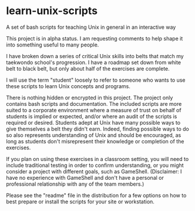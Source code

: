 # learn-unix-scripts
A set of bash scripts for teaching Unix in general in an interactive way

This project is in alpha status.  I am requesting comments to help shape it into something useful to many people.

I have broken down a series of critical Unix skills into belts that match my taekwondo school's progression.  I have a roadmap set down from white belt to black belt, but only about half of the exercises are complete.

I will use the term "student" loosely to refer to someone who wants to use these scripts to learn Unix concepts and programs.

There is nothing hidden or encrypted in this project.  The project only contains bash scripts and documentation.  The included scripts are more suited to a corporate environment where a measure of trust on behalf of students is implied or expected, and/or where an audit of the scripts is required or desired.  Students adept at Unix have many possible ways to give themselves a belt they didn't earn.  Indeed, finding possible ways to do so also represents understanding of Unix and should be encouraged, as long as students don't misrepresent their knowledge or completion of the exercises.

If you plan on using these exercises in a classroom setting, you will need to include traditional testing in order to confirm understanding, or you might consider a project with different goals, such as GameShell.  (Disclaimer:  I have no experience with GameShell and don't have a personal or professional relationship with any of the team members.)

Please see the "readme" file in the distribution for a few options on how to best prepare or install the scripts for your site or workstation.
